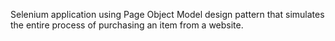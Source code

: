 Selenium application using Page Object Model design pattern that simulates the entire process of purchasing an item from a website.
